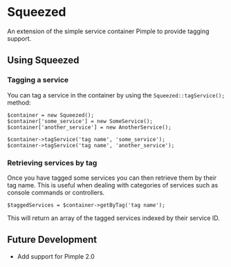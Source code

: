 # Squeezed
An extension of the simple service container Pimple to provide tagging support.

## Using Squeezed

### Tagging a service

You can tag a service in the container by using the `Squeezed::tagService();` method:

```
$container = new Squeezed();
$container['some_service'] = new SomeService();
$container['another_service'] = new AnotherService();

$container->tagService('tag name', 'some_service');
$container->tagService('tag name', 'another_service');
```

### Retrieving services by tag

Once you have tagged some services you can then retrieve them by their tag name. This is useful when dealing with categories of services such as console commands or controllers.

```
$taggedServices = $container->getByTag('tag name');
```

This will return an array of the tagged services indexed by their service ID.

## Future Development

* Add support for Pimple 2.0
